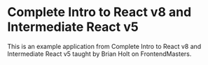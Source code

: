 # Complete Intro to React v8 and Intermediate React v5

This is an example application from Complete Intro to React v8 and Intermediate React v5 taught by Brian Holt on FrontendMasters.
